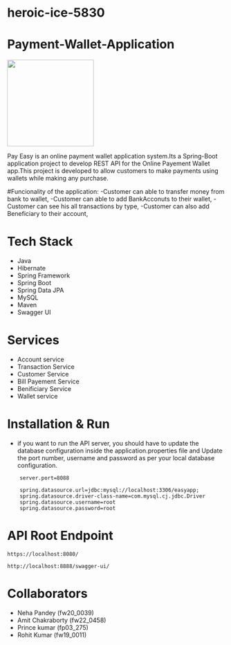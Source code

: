 # heroic-ice-5830

# Payment-Wallet-Application

<img src="https://drive.google.com/file/d/121YofOwGPLZHnTk5fXZjIRXh3ZUENkJV/view?usp=share_link" width='200' height="200"/>

Pay Easy is an online payment wallet application system.Its a Spring-Boot application project to develop REST API for the Online Payement Wallet app.This project is developed to allow customers to make payments using wallets while making any purchase.
      
#Funcionality of the application:
-Customer can able to transfer money from bank to wallet,
-Customer can able to add BankAcconuts to their wallet,
-Customer can see his all transactions by type,
-Customer can also add Beneficiary to their account,

# Tech Stack
- Java
- Hibernate
- Spring Framework
- Spring Boot
- Spring Data JPA
- MySQL
- Maven
- Swagger UI



# Services

- Account service
- Transaction Service
- Customer Service
- Bill Payement Service
- Benificiary Service 
- Wallet service


# Installation & Run
 - if you want to run the API server, you should have to update the database configuration inside the application.properties file and Update the port number, username and password as per your local database configuration.


```
    server.port=8088

    spring.datasource.url=jdbc:mysql://localhost:3306/easyapp;
    spring.datasource.driver-class-name=com.mysql.cj.jdbc.Driver
    spring.datasource.username=root
    spring.datasource.password=root
```

# API Root Endpoint
```
https://localhost:8080/
```
```
http://localhost:8888/swagger-ui/
```

# Collaborators

- Neha Pandey (fw20_0039)
- Amit Chakraborty (fw22_0458)
- Prince kumar (fp03_275)
- Rohit Kumar (fw19_0011)

